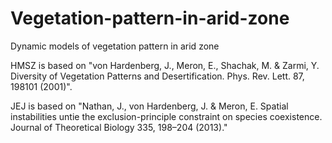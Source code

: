# Vegetation-pattern-in-arid-zone
Dynamic models of vegetation pattern in arid zone

HMSZ is based on "von Hardenberg, J., Meron, E., Shachak, M. & Zarmi, Y. Diversity of Vegetation Patterns and Desertification. Phys. Rev. Lett. 87, 198101 (2001)".

JEJ is based on "Nathan, J., von Hardenberg, J. & Meron, E. Spatial instabilities untie the exclusion-principle constraint on species coexistence. Journal of Theoretical Biology 335, 198–204 (2013)."
